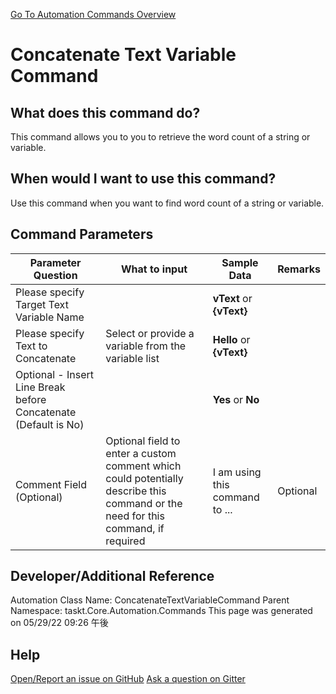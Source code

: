 <!--TITLE: Concatenate Text Variable Command -->
<!-- SUBTITLE: a command in the Text Commands group. -->
[Go To Automation Commands Overview](/automation-commands.md)


# Concatenate Text Variable Command


## What does this command do?
This command allows you to you to retrieve the word count of a string or variable.


## When would I want to use this command?
Use this command when you want to find word count of a string or variable.


## Command Parameters
| Parameter Question   	| What to input  	|  Sample Data 	| Remarks  	|
| ---                    | ---               | ---           | ---       |
|Please specify Target Text Variable Name||**vText** or **{vText}**||
|Please specify Text to Concatenate|Select or provide a variable from the variable list|**Hello** or **{vText}**||
|Optional - Insert Line Break before Concatenate (Default is No)||**Yes** or **No**||
|Comment Field (Optional)|Optional field to enter a custom comment which could potentially describe this command or the need for this command, if required|I am using this command to ...|Optional|










## Developer/Additional Reference
Automation Class Name: ConcatenateTextVariableCommand
Parent Namespace: taskt.Core.Automation.Commands
This page was generated on 05/29/22 09:26 午後


## Help
[Open/Report an issue on GitHub](https://github.com/saucepleez/taskt/issues/new)
[Ask a question on Gitter](https://gitter.im/taskt-rpa/Lobby)
